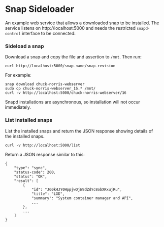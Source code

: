 # Snap Sideloader

An example web service that allows a downloaded snap to be installed.
The service listens on http://localhost:5000 and needs the restricted
`snapd-control` interface to be connected.

### Sideload a snap
Download a snap and copy the file and assertion to `/mnt`. Then run:
```
curl http://localhost:5000/snap-name/snap-revision
```

For example:
```
snap download chuck-norris-webserver
sudo cp chuck-norris-webserver_16.* /mnt/
curl -v http://localhost:5000/chuck-norris-webserver/16
```

Snapd installations are asynchronous, so installation will not occur immediately.

### List installed snaps
List the installed snaps and return the JSON response showing details of the installed
snaps.
```
curl -v http://localhost:5000/list
```

Return a JSON response similar to this:
```
{
    "type": "sync",
    "status-code": 200,
    "status": "OK",
    "result": [
        {
            "id": "J60k4JY0HppjwOjW8dZdYc8obXKxujRu",
            "title": "LXD",
            "summary": "System container manager and API",
            ...
        },
        ...
    ]
}
```
